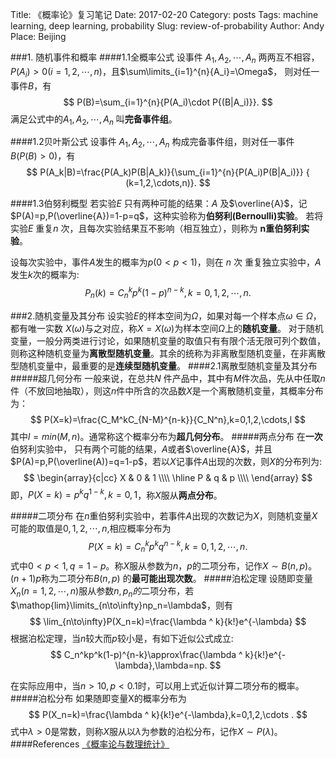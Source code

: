 Title: 《概率论》复习笔记
Date: 2017-02-20
Category: posts
Tags: machine learning, deep learning, probability
Slug: review-of-probability
Author: Andy
Place: Beijing

###1. 随机事件和概率
####1.1全概率公式
设事件 $A_1,A_2,\cdots,A_n$ 两两互不相容，$P(A_i)>0(i=1,2,\cdots,n)$，且$\sum\limits_{i=1}^{n}{A_i}=\Omega$，
则对任一事件$B$，有
$$
P(B)=\sum_{i=1}^{n}{P(A_i)\cdot P{(B|A_i)}}.
$$
满足公式中的$A_1,A_2,\cdots,A_n$  叫**完备事件组**。

####1.2贝叶斯公式
设事件 $A_1,A_2,\cdots,A_n$ 构成完备事件组，则对任一事件 $B(P(B)>0)$，有
$$
  P(A_k|B)=\frac{P(A_k)P(B|A_k)}{\sum_{i=1}^{n}{P(A_i)P(B|A_i)}}   {   (k=1,2,\cdots,n)}.
$$

####1.3伯努利概型
若实验$E$ 只有两种可能的结果：$A$ 及$\overline{A}$，记$P(A)=p,P(\overline{A})=1-p=q$，这种实验称为**伯努利(Bernoulli)实验**。 若将实验$E$ 重复$n$ 次，且每次实验结果互不影响（相互独立），则称为 **n重伯努利实验**。

设每次实验中，事件$A$发生的概率为$p(0<p<1)$，则在 $n$ 次 重复独立实验中，$A$ 发生$k$次的概率为:
$$
P_n(k)=C_n^kp^k(1-p)^{n-k},k=0,1,2,\cdots,n.
$$

###2.随机变量及其分布
设实验$E$的样本空间为$\Omega$，如果对每一个样本点$\omega\in\Omega$，都有唯一实数 $X(\omega)$与之对应，称$X=X(\omega)$为样本空间$\Omega$上的**随机变量**。
对于随机变量，一般分两类进行讨论，如果随机变量的取值只有有限个活无限可列个数值，则称这种随机变量为**离散型随机变量**。其余的统称为非离散型随机变量，在非离散型随机变量中，最重要的是**连续型随机变量**。
####2.1离散型随机变量及其分布
#####超几何分布
一般来说，在总共$N$ 件产品中，其中有$M$件次品，先从中任取$n$件（不放回地抽取），则这$n$件中所含的次品数$X$是一个离散随机变量，其概率分布为：
$$
P(X=k)=\frac{C_M^kC_{N-M}^{n-k}}{C_N^n},k=0,1,2,\cdots,l
$$
其中$l=min(M,n)$。通常称这个概率分布为**超几何分布**。
#####两点分布
在**一次**伯努利实验中， 只有两个可能的结果，$A$或者$\overline{A}$，并且$P(A)=p,P(\overline(A))=q=1-p$，若以$X$记事件$A$出现的次数，则$X$的分布列为:
$$
\begin{array}{c|cc}
X & 0 & 1   \\\\
\hline
P & q & p   \\\\
\end{array}
$$
即，$P(X=k)=p^kq^{1-k},k=0,1$，称$X$服从**两点分布**。

#####二项分布
在$n$重伯努利实验中，若事件$A$出现的次数记为$X$，则随机变量$X$可能的取值是$0,1,2,\cdots,n$,相应概率分布为
$$
P(X=k)=C_n^kp^kq^{n-k},k=0,1,2,\cdots,n.
$$
式中$0<p<1,q=1-p$。称$X$服从参数为$n，p$的二项分布，记作$X\sim B(n,p)$。$(n+1)p$称为二项分布$B(n,p)$ 的**最可能出现次数**。
#####泊松定理
设随即变量$X_n(n=1,2,\cdots,n)$服从参数$n,p_n的$二项分布，若$\mathop{lim}\limits_{n\to\infty}np_n=\lambda$，则有
$$
\lim_{n\to\infty}P(X_n=k)=\frac{\lambda ^ k}{k!}e^{-\lambda}
$$
根据泊松定理，当$n$较大而$p$较小是，有如下近似公式成立:
$$
C_n^kp^k(1-p)^{n-k}\approx\frac{\lambda ^ k}{k!}e^{-\lambda},\lambda=np.
$$

在实际应用中，当$n>10,p<0.1$时，可以用上式近似计算二项分布的概率。
#####泊松分布
如果随即变量X的概率分布为
$$
P(X_n=k)=\frac{\lambda ^ k}{k!}e^{-\lambda},k=0,1,2,\cdots .
$$
式中$\lambda>0$是常数，则称$X$服从以$\lambda$为参数的泊松分布，记作$X\sim P(\lambda)$。
####References
[《概率论与数理统计》](https://www.amazon.cn/%E5%A4%A7%E5%AD%A6%E6%95%B0%E5%AD%A6%E6%95%99%E7%A8%8B-%E6%A6%82%E7%8E%87%E8%AE%BA%E4%B8%8E%E6%95%B0%E7%90%86%E7%BB%9F%E8%AE%A1/dp/B005EV51AO/ref=sr_1_1?ie=UTF8&qid=1487571721&sr=8-1&keywords=%E6%A6%82%E7%8E%87%E8%AE%BA%E4%B8%8E%E6%95%B0%E7%90%86%E7%BB%9F%E8%AE%A1+%E5%88%98%E5%BB%BA%E4%BA%9A)
